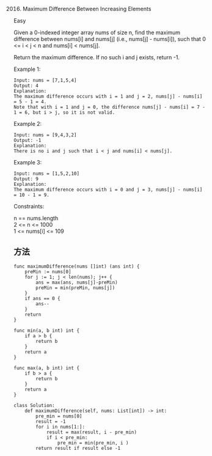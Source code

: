 2016. Maximum Difference Between Increasing Elements


Easy


Given a 0-indexed integer array nums of size n, find the maximum difference between nums[i] and nums[j] (i.e., nums[j] - nums[i]), such that 0 <= i < j < n and nums[i] < nums[j].

Return the maximum difference. If no such i and j exists, return -1.

 

Example 1:

```
Input: nums = [7,1,5,4]
Output: 4
Explanation:
The maximum difference occurs with i = 1 and j = 2, nums[j] - nums[i] = 5 - 1 = 4.
Note that with i = 1 and j = 0, the difference nums[j] - nums[i] = 7 - 1 = 6, but i > j, so it is not valid.
```

Example 2:

```
Input: nums = [9,4,3,2]
Output: -1
Explanation:
There is no i and j such that i < j and nums[i] < nums[j].
```

Example 3:

```
Input: nums = [1,5,2,10]
Output: 9
Explanation:
The maximum difference occurs with i = 0 and j = 3, nums[j] - nums[i] = 10 - 1 = 9.
```

Constraints:

n == nums.length   
2 <= n <= 1000   
1 <= nums[i] <= 109   


## 方法


```
func maximumDifference(nums []int) (ans int) {
	preMin := nums[0]
	for j := 1; j < len(nums); j++ {
		ans = max(ans, nums[j]-preMin)
		preMin = min(preMin, nums[j])
	}
	if ans == 0 {
		ans--
	}
	return
}

func min(a, b int) int {
	if a > b {
		return b
	}
	return a
}

func max(a, b int) int {
	if b > a {
		return b
	}
	return a
}

```


```
class Solution:
    def maximumDifference(self, nums: List[int]) -> int:
        pre_min = nums[0]
        result = -1
        for i in nums[1:]:
            result = max(result, i - pre_min)
            if i < pre_min:
                pre_min = min(pre_min, i )
        return result if result else -1
```